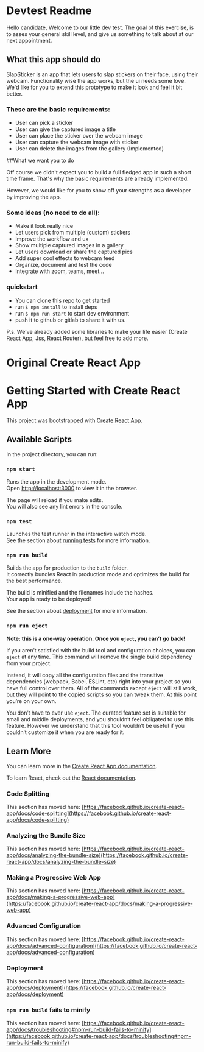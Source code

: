 # Devtest Readme

Hello candidate, Welcome to our little dev test. The goal of this exercise, is to asses your general skill level, and give us something to talk about at our next appointment.

## What this app should do

SlapSticker is an app that lets users to slap stickers on their face, using their webcam. Functionality wise the app works, but the ui needs some love. We'd like for you to extend this prototype to make it look and feel it bit better.

### These are the basic requirements:

- User can pick a sticker
- User can give the captured image a title
- User can place the sticker over the webcam image
- User can capture the webcam image with sticker
- User can delete the images from the gallery (Implemented)

##What we want you to do

Off course we didn't expect you to build a full fledged app in such a short time frame. That's why the basic requirements are already implemented.

However, we would like for you to show off your strengths as a developer by improving the app.

### Some ideas (no need to do all):

- Make it look really nice
- Let users pick from multiple (custom) stickers
- Improve the workflow and ux
- Show multiple captured images in a gallery
- Let users download or share the captured pics
- Add super cool effects to webcam feed
- Organize, document and test the code
- Integrate with zoom, teams, meet...

### quickstart

- You can clone this repo to get started
- run `$ npm install` to install deps
- run `$ npm run start` to start dev environment
- push it to github or gitlab to share it with us.

P.s. We've already added some libraries to make your life easier (Create React App, Jss, React Router), but feel free to add more.

# Original Create React App

# Getting Started with Create React App

This project was bootstrapped with [Create React App](https://github.com/facebook/create-react-app).

## Available Scripts

In the project directory, you can run:

### `npm start`

Runs the app in the development mode.\
Open [http://localhost:3000](http://localhost:3000) to view it in the browser.

The page will reload if you make edits.\
You will also see any lint errors in the console.

### `npm test`

Launches the test runner in the interactive watch mode.\
See the section about [running tests](https://facebook.github.io/create-react-app/docs/running-tests) for more information.

### `npm run build`

Builds the app for production to the `build` folder.\
It correctly bundles React in production mode and optimizes the build for the best performance.

The build is minified and the filenames include the hashes.\
Your app is ready to be deployed!

See the section about [deployment](https://facebook.github.io/create-react-app/docs/deployment) for more information.

### `npm run eject`

**Note: this is a one-way operation. Once you `eject`, you can’t go back!**

If you aren’t satisfied with the build tool and configuration choices, you can `eject` at any time. This command will remove the single build dependency from your project.

Instead, it will copy all the configuration files and the transitive dependencies (webpack, Babel, ESLint, etc) right into your project so you have full control over them. All of the commands except `eject` will still work, but they will point to the copied scripts so you can tweak them. At this point you’re on your own.

You don’t have to ever use `eject`. The curated feature set is suitable for small and middle deployments, and you shouldn’t feel obligated to use this feature. However we understand that this tool wouldn’t be useful if you couldn’t customize it when you are ready for it.

## Learn More

You can learn more in the [Create React App documentation](https://facebook.github.io/create-react-app/docs/getting-started).

To learn React, check out the [React documentation](https://reactjs.org/).

### Code Splitting

This section has moved here: [https://facebook.github.io/create-react-app/docs/code-splitting](https://facebook.github.io/create-react-app/docs/code-splitting)

### Analyzing the Bundle Size

This section has moved here: [https://facebook.github.io/create-react-app/docs/analyzing-the-bundle-size](https://facebook.github.io/create-react-app/docs/analyzing-the-bundle-size)

### Making a Progressive Web App

This section has moved here: [https://facebook.github.io/create-react-app/docs/making-a-progressive-web-app](https://facebook.github.io/create-react-app/docs/making-a-progressive-web-app)

### Advanced Configuration

This section has moved here: [https://facebook.github.io/create-react-app/docs/advanced-configuration](https://facebook.github.io/create-react-app/docs/advanced-configuration)

### Deployment

This section has moved here: [https://facebook.github.io/create-react-app/docs/deployment](https://facebook.github.io/create-react-app/docs/deployment)

### `npm run build` fails to minify

This section has moved here: [https://facebook.github.io/create-react-app/docs/troubleshooting#npm-run-build-fails-to-minify](https://facebook.github.io/create-react-app/docs/troubleshooting#npm-run-build-fails-to-minify)
